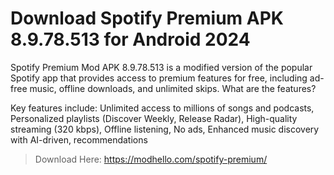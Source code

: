 # Download Spotify Premium APK 8.9.78.513 for Android 2024
Spotify Premium Mod APK 8.9.78.513 is a modified version of the popular Spotify app that provides access to premium features for free, including ad-free music, offline downloads, and unlimited skips.
What are the features?

Key features include: Unlimited access to millions of songs and podcasts, Personalized playlists (Discover Weekly, Release Radar), High-quality streaming (320 kbps), Offline listening, No ads, Enhanced music discovery with AI-driven, recommendations

> Download Here: https://modhello.com/spotify-premium/
